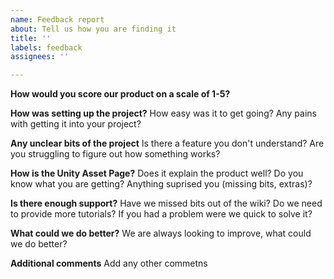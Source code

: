 ```yaml
---
name: Feedback report
about: Tell us how you are finding it
title: ''
labels: feedback
assignees: ''

---
```


**How would you score our product on a scale of 1-5?**

**How was setting up the project?**
How easy was it to get going? Any pains with getting it into your project?

**Any unclear bits of the project**
Is there a feature you don't understand? Are you struggling to figure out how something works?

**How is the Unity Asset Page?**
Does it explain the product well? Do you know what you are getting? Anything suprised you (missing bits, extras)?

**Is there enough support?**
Have we missed bits out of the wiki? Do we need to provide more tutorials? If you had a problem were we quick to solve it?

**What could we do better?**
We are always looking to improve, what could we do better?

**Additional comments**
Add any other commetns
